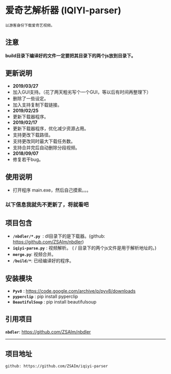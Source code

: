 # 爱奇艺解析器 (IQIYI-parser)

	以游客身份下载爱奇艺视频。

## 注意
__build目录下编译好的文件一定要把其目录下的两个js放到目录下。__

## 更新说明

* **2019/03/27**
 * 加入GUI支持。（花了两天粗劣写个一个GUI，等以后有时间再整理下）
 * 删除了一些设定。
 * 加入支持复制下载链接。  
* **2019/02/25**
 * 更新下载器程序。
* **2019/02/17**
 * 更新下载器程序，优化减少资源占用。
 * 支持更改下载路径。
 * 支持更改同时最大下载任务数。
 * 支持合并完后自动删除分段视频。
* **2018/09/07**
 * 修复若干bug。


## 使用说明

* 打开程序 main.exe，然后自己摸索。。。

### 以下信息我就先不更新了，将就看吧
	
## 项目包含
* __``/nbdler/*.py ``__: dl目录下的是下载器。(github: https://github.com/ZSAIm/nbdler)
* __``iqiyi-parse.py``__ : 视频解析。 ( / 目录下的两个js文件是用于解析地址的。)
* __``merge.py``__: 视频合并。
* __``/build/*``__: 已经编译好的程序。

## 安装模块
* __``Pyv8``__		: https://code.google.com/archive/p/pyv8/downloads
* __``pyperclip``__	: pip install pyperclip
* __``BeautifulSoup``__	: pip install beautifulsoup


## 引用项目
__``nbdler``__: https://github.com/ZSAIm/nbdler

***
## 项目地址
	github: https://github.com/ZSAIm/iqiyi-parser
